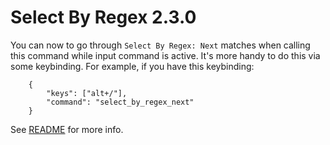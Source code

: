 Select By Regex 2.3.0
===

You can now to go through `Select By Regex: Next` matches when calling this command while input command is active.
It's more handy to do this via some keybinding.
For example, if you have this keybinding:

```
    {
        "keys": ["alt+/"],
        "command": "select_by_regex_next"
    }
```

See [README](https://github.com/mvoidex/SublimeSelectByRegex) for more info.
